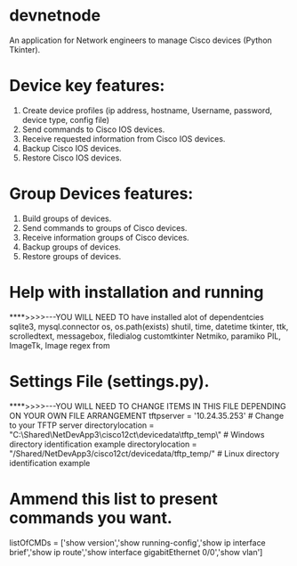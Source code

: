 # devnetnode
An application for Network engineers to manage Cisco devices (Python Tkinter).

# Device key features:
1) Create device profiles (ip address, hostname, Username, password, device type, config file) 
2) Send commands to Cisco IOS devices.
3) Receive requested information from Cisco IOS devices.
4) Backup Cisco IOS devices.
5) Restore Cisco IOS devices.

# Group Devices features:
1) Build groups of devices.
2) Send commands to groups of Cisco devices.
3) Receive information groups of Cisco devices.
4) Backup groups of devices.
5) Restore groups of devices.

# Help with installation and running
****>>>>---YOU WILL NEED TO have installed alot of dependentcies 
sqlite3, mysql.connector
os, os.path(exists)
shutil, time, datetime
tkinter, ttk, scrolledtext, messagebox, filedialog
customtkinter
Netmiko, paramiko
PIL, ImageTk, Image
regex
from 

# Settings File (settings.py).
****>>>>---YOU WILL NEED TO CHANGE ITEMS IN THIS FILE DEPENDING ON YOUR OWN FILE ARRANGEMENT
tftpserver = '10.24.35.253' # Change to your TFTP server
directorylocation = "C:\\Shared\\NetDevApp3\\cisco12ct\\devicedata\\tftp_temp\\" # Windows directory identification example
directorylocation = "/Shared/NetDevApp3/cisco12ct/devicedata/tftp_temp/" # Linux directory identification example
# Ammend this list to present commands you want.
listOfCMDs = ['show version','show running-config','show ip interface brief','show ip route','show interface gigabitEthernet 0/0','show vlan']



